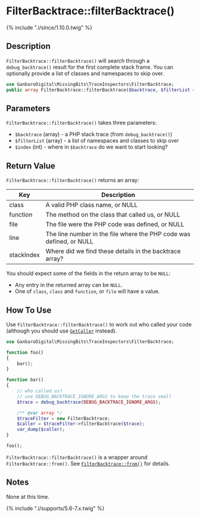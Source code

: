 # FilterBacktrace::filterBacktrace()

{% include ".i/since/1.10.0.twig" %}

## Description

`FilterBacktrace::filterBacktrace()` will search through a `debug_backtrace()` result for the first complete stack frame. You can optionally provide a list of classes and namespaces to skip over.

```php
use GanbaroDigital\MissingBits\TraceInspectors\FilterBacktrace;
public array FilterBacktrace::filterBacktrace($backtrace, $filterList = [], $index = 1);
```

## Parameters

`FilterBacktrace::filterBacktrace()` takes three parameters:

* `$backtrace` (array) - a PHP stack trace (from `debug_backtrace()`)
* `$filterList` (array) - a list of namespaces and classes to skip over
* `$index` (int) - where in `$backtrace` do we want to start looking?

## Return Value

`FilterBacktrace::filterBacktrace()` returns an array:

Key | Description
----|------------
class | A valid PHP class name, or NULL
function | The method on the class that called us, or NULL
file | The file were the PHP code was defined, or NULL
line | The line number in the file where the PHP code was defined, or NULL
stackIndex | Where did we find these details in the backtrace array?

You should expect some of the fields in the return array to be `NULL`:

* Any entry in the returned array can be `NULL`.
* One of `class`, `class` and `function`, or `file` will have a value.

## How To Use

Use `FilterBacktrace::filterBacktrace()` to work out who called your code (although you should use [`GetCaller`](GetCaller.class.html) instead).

```php
use GanbaroDigital\MissingBits\TraceInspectors\FilterBacktrace;

function foo()
{
    bar();
}

function bar()
{
    // who called us?
    // use DEBUG_BACKTRACE_IGNORE_ARGS to keep the trace small
    $trace = debug_backtrace(DEBUG_BACKTRACE_IGNORE_ARGS);

    /** @var array */
    $traceFilter = new FilterBacktrace;
    $caller = $traceFilter->filterBacktrace($trace);
    var_dump($caller);
}

foo();
```

`FilterBacktrace::filterBacktrace()` is a wrapper around `FilterBacktrace::from()`. See [`FilterBacktrace::from()`](FilterBacktrace.from.html#how-to-use) for details.

## Notes

None at this time.

{% include ".i/supports/5.6-7.x.twig" %}
